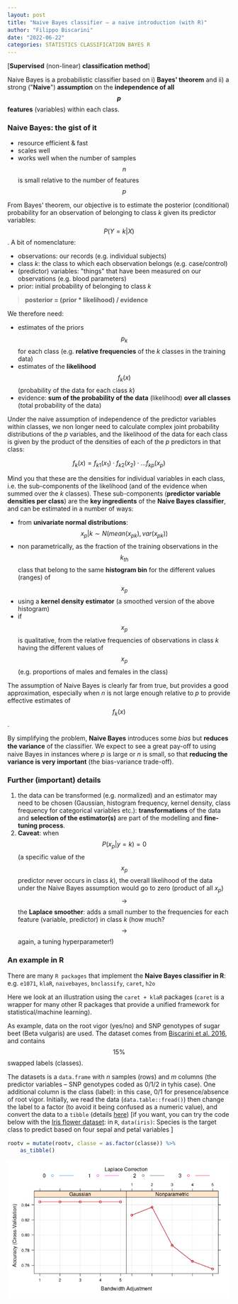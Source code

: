 ```yaml
---
layout: post
title: "Naive Bayes classifier – a naive introduction (with R)"
author: "Filippo Biscarini"
date: "2022-06-22"
categories: STATISTICS CLASSIFICATION BAYES R
---
```


[**Supervised** (non-linear) **classification method**]

Naive Bayes is a probabilistic classifier based on i) **Bayes' theorem** and 
ii) a strong ("**Naive**") **assumption** on the **independence of all $$p$$ features** (variables) within each class.

### Naive Bayes: the gist of it

- resource efficient & fast
- scales well
- works well when the number of samples $$n$$ is small relative to the number of features $$p$$

From Bayes' theorem, our objective is to estimate the posterior (conditional) probability for an observation of belonging to class *k* 
given its predictor variables: $$ P(Y=k | X) $$. 
A bit of nomenclature:

- observations: our records (e.g. individual subjects)
- class *k*: the class to which each observation belongs (e.g. case/control)
- (predictor) variables: "things" that have been measured on our observations (e.g. blood parameters)
- prior: initial probability of belonging to class *k*

> **posterior = (prior * likelihood) / evidence**

We therefore need:

- estimates of the priors $$p_k$$ for each class (e.g. **relative frequencies** of the *k* classes in the training data)
- estimates of the **likelihood** $$f_k(x)$$ (probability of the data for each class *k*)
- evidence: **sum of the probability of the data** (likelihood) **over all classes** (total probability of the data)

Under the naive assumption of independence of the predictor variables within classes, we non longer need to calculate complex joint probability distributions of the *p* variables, 
and the likelihood of the data for each class is given by the product of the densities of each of the *p* predictors in that class:

$$
f_k(x) = f_{k1}(x_1) \cdot f_{k2}(x_2) \cdot\ldots f_{kp}(x_p)
$$

Mind you that these are the densities for individual variables in each class, i.e. the sub-components of the likelihood 
(and of the evidence when summed over the *k* classes). 
These sub-components (**predictor variable densities per class**) are the **key ingredients** of the **Naive Bayes classifier**, 
and can be estimated in a number of ways:

- from **univariate normal distributions**: $$ x_p | k \sim N(mean(x_{pk}), var(x_{pk})) $$
- non parametrically, as the fraction of the training observations in the $$ k_{th} $$ class that belong to the same **histogram bin** for the different values (ranges) of $$x_p$$
- using a **kernel density estimator** (a smoothed version of the above histogram)
- if $$x_p$$ is qualitative, from the relative frequencies of observations in class *k* having the different values of $$x_p$$ (e.g. proportions of males and females in the class)

The assumption of Naive Bayes is clearly far from true, but provides a good approximation, 
especially when *n* is not large enough relative to *p* to provide effective estimates of $$f_k(x)$$.

By simplifying the problem, **Naive Bayes** introduces some *bias* but **reduces the variance** of the classifier.
We expect to see a great pay-oﬀ to using naive Bayes in instances where *p* is large or *n* is small, 
so that **reducing the variance is very important** (the bias-variance trade-off).

### Further (important) details

1. the data can be transformed (e.g. normalized) and an estimator may need to be chosen 
(Gaussian, histogram frequency, kernel density, class frequency for categorical variables etc.): 
**transformations** of the data and **selection of the estimator(s)** are part of the modelling and **fine-tuning process**.
2. **Caveat**: when $$ P(x_p | y=k) = 0 $$ (a specific value of the $$x_p$$ predictor never occurs in class *k*), 
the overall likelihood of the data under the Naive Bayes assumption would go to zero (product of all $x_p$) 
$$\rightarrow$$ the **Laplace smoother**: adds a small number to the frequencies for each feature (variable, predictor) in class *k* 
(how much? $$\rightarrow$$ again, a tuning hyperparameter!)

### An example in R
There are many `R packages` that implement the **Naive Bayes classifier in R**: e.g. `e1071`, `klaR`, `naivebayes`, `bnclassify`, `caret`, `h2o`

Here we look at an illustration using the `caret + klaR` packages 
(`caret` is a wrapper for many other R packages that provide a unified framework for statistical/machine learning).

As example, data on the root vigor (yes/no) and SNP genotypes of sugar beet (Beta vulgaris) are used. 
The dataset comes from [Biscarini et al. 2016](https://plantmethods.biomedcentral.com/articles/10.1186/s13007-016-0136-4), 
and contains $$15\%$$ swapped labels (classes).

The datasets is a `data.frame` with *n* samples (rows) and *m* columns (the predictor variables – SNP genotypes coded as 0/1/2 in tyhis case). 
One additional column is the class (label): in this case, 0/1 for presence/absence of root vigor. 
Initially, we read the data (`data.table::fread()`) then change the label to a factor 
(to avoid it being confused as a numeric value), and convert the data to a `tibble` (details [here](https://tibble.tidyverse.org/)) 
\[if you want, you can try the code below with the [Iris flower dataset](https://archive.ics.uci.edu/ml/datasets/iris): 
in `R`, `data(iris)`: Species is the target class to predict based on four sepal and petal variables \]

```r
rootv = mutate(rootv, classe = as.factor(classe)) %>% 
	as_tibble()
```

![naive-bayes-tuning](/img/naive_bayes_tuning.png)



